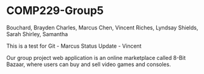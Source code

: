 # COMP229-Group5

Bouchard, Brayden
Charles, Marcus
Chen, Vincent
Riches, Lyndsay
Shields, Sarah
Shirley, Samantha

This is a test for Git - Marcus
Status Update - Vincent

Our group project web application is an online marketplace called 8-Bit Bazaar, 
where users can buy and sell video games and consoles. 

